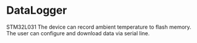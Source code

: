 # DataLogger
STM32L031
The device can record ambient temperature to flash memory.
The user can configure and download data via serial line.
